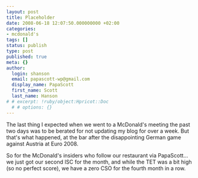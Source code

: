 ```yaml
---
layout: post
title: Placeholder
date: 2008-06-18 12:07:50.000000000 +02:00
categories:
- mcdonald's
tags: []
status: publish
type: post
published: true
meta: {}
author:
  login: shanson
  email: papascott-wp@gmail.com
  display_name: PapaScott
  first_name: Scott
  last_name: Hanson
# # excerpt: !ruby/object:Hpricot::Doc
  # # options: {}
---
```

<p>The last thing I expected when we went to a McDonald's meeting the past two days was to be berated for not updating my blog for over a week. But that's what happened, at the bar after the disappointing German game against Austria at Euro 2008. </p>
<p>So for the McDonald's insiders who follow our restaurant via PapaScott... we just got our second ISC for the month, and while the TET was a bit high (so no perfect score), we have a zero CSO for the fourth month in a row. </p>
